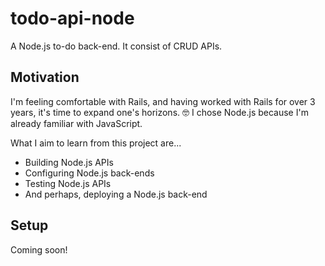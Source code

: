 # todo-api-node
A Node.js to-do back-end. It consist of CRUD APIs.

## Motivation
I'm feeling comfortable with Rails, and having worked with Rails for over 3 years, it's time to expand one's horizons. 🤓
I chose Node.js because I'm already familiar with JavaScript.

What I aim to learn from this project are...

- Building Node.js APIs
- Configuring Node.js back-ends
- Testing Node.js APIs
- And perhaps, deploying a Node.js back-end

## Setup
Coming soon!
